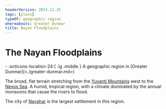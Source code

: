 ```yaml
---
headerVersion: 2023.11.25
tags: [place]
typeOf: geographic region
whereabouts: Greater Dunmar
title: Nayan Floodplains
---
```

# The Nayan Floodplains
<div class="grid cards ext-narrow-margin ext-one-column" markdown>
-    :octicons-location-24:{ .lg .middle } A geographic region in [Greater Dunmar](<./greater-dunmar.md>)  
</div>


The broad, flat terrain stretching from the [Yuvanti Mountains](<./yuvanti-mountains.md>) west to the [Nevos Sea](<../west-coast/nevos-sea.md>). A humid, tropical region, with a climate dominated by the annual monsoons that cause the rivers to flood. 

The city of [Nayahar](<realms/dunmar/western-dunmar/nayahar.md>) is the largest settlement in this region. 